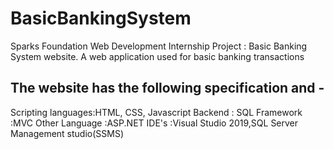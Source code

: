 # BasicBankingSystem
Sparks Foundation Web Development Internship Project : Basic Banking System website. 
A web application used for basic banking transactions

## The website has the following specification and  -
Scripting languages:HTML, CSS, Javascript
Backend : SQL
Framework :MVC
Other Language :ASP.NET
IDE's :Visual Studio 2019,SQL Server Management studio(SSMS)
